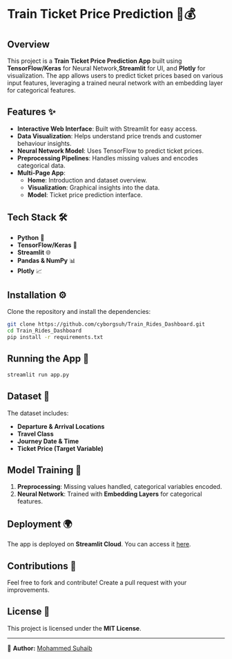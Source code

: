 # Train Ticket Price Prediction 🚆💰

## Overview
This project is a **Train Ticket Price Prediction App** built using **TensorFlow/Keras** for Neural Network,**Streamlit** for UI, and **Plotly** for visualization. The app allows users to predict ticket prices based on various input features, leveraging a trained neural network with an embedding layer for categorical features. 

## Features ✨
- **Interactive Web Interface**: Built with Streamlit for easy access.
- **Data Visualization**: Helps understand price trends and customer behaviour insights.
- **Neural Network Model**: Uses TensorFlow to predict ticket prices.
- **Preprocessing Pipelines**: Handles missing values and encodes categorical data.
- **Multi-Page App**:
  - **Home**: Introduction and dataset overview.
  - **Visualization**: Graphical insights into the data.
  - **Model**: Ticket price prediction interface.

## Tech Stack 🛠️
- **Python** 🐍
- **TensorFlow/Keras** 🤖
- **Streamlit** 🌐
- **Pandas & NumPy** 📊
- **Plotly** 📈

## Installation ⚙️
Clone the repository and install the dependencies:

```bash
git clone https://github.com/cyborgsuh/Train_Rides_Dashboard.git
cd Train_Rides_Dashboard
pip install -r requirements.txt
```

## Running the App 🚀
```bash
streamlit run app.py
```

## Dataset 📂
The dataset includes:
- **Departure & Arrival Locations**
- **Travel Class**
- **Journey Date & Time**
- **Ticket Price (Target Variable)**

## Model Training 📡
1. **Preprocessing**: Missing values handled, categorical variables encoded.
2. **Neural Network**: Trained with **Embedding Layers** for categorical features.

## Deployment 🌍
The app is deployed on **Streamlit Cloud**. You can access it [here](https://train-rides-dashboard.streamlit.app/).

## Contributions 🤝
Feel free to fork and contribute! Create a pull request with your improvements.

## License 📜
This project is licensed under the **MIT License**.

---
🎯 **Author:** [Mohammed Suhaib](https://github.com/cyborgsuh)

